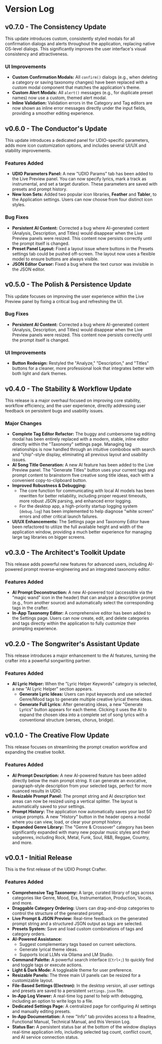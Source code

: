 # Version Log

## v0.7.0 - The Consistency Update

This update introduces custom, consistently styled modals for all confirmation dialogs and alerts throughout the application, replacing native OS-level dialogs. This significantly improves the user interface's visual consistency and attractiveness.

### UI Improvements
-   **Custom Confirmation Modals:** All `confirm()` dialogs (e.g., when deleting a category or saving taxonomy changes) have been replaced with a custom modal component that matches the application's theme.
-   **Custom Alert Modals:** All `alert()` messages (e.g., for duplicate preset names) now use a custom, themed alert modal.
-   **Inline Validation:** Validation errors in the Category and Tag editors are now shown as inline error messages directly under the input fields, providing a smoother editing experience.

## v0.6.0 - The Conductor's Update

This update introduces a dedicated panel for UDIO-specific parameters, adds more icon customization options, and includes several UI/UX and stability improvements.

### Features Added
-   **UDIO Parameters Panel:** A new "UDIO Params" tab has been added to the Live Preview panel. You can now specify lyrics, mark a track as instrumental, and set a target duration. These parameters are saved with presets and prompt history.
-   **New Icon Sets:** Added two popular icon libraries, **Feather** and **Tabler**, to the Application settings. Users can now choose from four distinct icon styles.

### Bug Fixes
-   **Persistent AI Content:** Corrected a bug where AI-generated content (Analysis, Description, and Titles) would disappear when the Live Preview panels were resized. This content now persists correctly until the prompt itself is changed.
-   **Preset Panel Layout:** Fixed a layout issue where buttons in the Presets settings tab could be pushed off-screen. The layout now uses a flexible model to ensure buttons are always visible.
-   **JSON Editor Cursor:** Fixed a bug where the text cursor was invisible in the JSON editor.

## v0.5.0 - The Polish & Persistence Update

This update focuses on improving the user experience within the Live Preview panel by fixing a critical bug and refreshing the UI.

### Bug Fixes
-   **Persistent AI Content:** Corrected a bug where AI-generated content (Analysis, Description, and Titles) would disappear when the Live Preview panels were resized. This content now persists correctly until the prompt itself is changed.

### UI Improvements
-   **Button Redesign:** Restyled the "Analyze," "Description," and "Titles" buttons for a cleaner, more professional look that integrates better with both light and dark themes.

## v0.4.0 - The Stability & Workflow Update

This release is a major overhaul focused on improving core stability, workflow efficiency, and the user experience, directly addressing user feedback on persistent bugs and usability issues.

### Major Changes

-   **Complete Tag Editor Refactor:** The buggy and cumbersome tag editing modal has been entirely replaced with a modern, stable, inline editor directly within the "Taxonomy" settings page. Managing tag relationships is now handled through an intuitive combobox with search and "chip"-style display, eliminating all previous layout and usability issues.
-   **AI Song Title Generation:** A new AI feature has been added to the Live Preview panel. The "Generate Titles" button uses your current tags and prompt content to brainstorm five creative song title ideas, each with a convenient copy-to-clipboard button.
-   **Improved Robustness & Debugging:**
    -   The core function for communicating with local AI models has been rewritten for better reliability, including proper request timeouts, more robust JSON parsing, and enhanced error logging.
    -   For the desktop app, a high-priority startup logging system (`debug.log`) has been implemented to help diagnose "white screen" errors and other critical launch failures.
-   **UI/UX Enhancements:** The Settings page and Taxonomy Editor have been refactored to utilize the full available height and width of the application window, providing a much better experience for managing large tag libraries on bigger screens.

## v0.3.0 - The Architect's Toolkit Update

This release adds powerful new features for advanced users, including AI-powered prompt reverse-engineering and an integrated taxonomy editor.

### Features Added

-   **AI Prompt Deconstruction:** A new AI-powered tool (accessible via the "magic wand" icon in the header) that can analyze a descriptive prompt (e.g., from another source) and automatically select the corresponding tags in the crafter.
-   **In-App Taxonomy Editor:** A comprehensive editor has been added to the Settings page. Users can now create, edit, and delete categories and tags directly within the application to fully customize their prompting experience.

## v0.2.0 - The Songwriter's Assistant Update

This release introduces a major enhancement to the AI features, turning the crafter into a powerful songwriting partner.

### Features Added

-   **AI Lyric Helper:** When the "Lyric Helper Keywords" category is selected, a new "AI Lyric Helper" section appears.
    -   **Generate Lyric Ideas:** Users can input keywords and use selected Genre/Mood tags to generate multiple creative lyrical theme ideas.
    -   **Generate Full Lyrics:** After generating ideas, a new "Generate Lyrics" button appears for each theme. Clicking it uses the AI to expand the chosen idea into a complete set of song lyrics with a conventional structure (verses, chorus, bridge).

## v0.1.0 - The Creative Flow Update

This release focuses on streamlining the prompt creation workflow and expanding the creative toolkit.

### Features Added

-   **AI Prompt Description:** A new AI-powered feature has been added directly below the main prompt string. It can generate an evocative, paragraph-style description from your selected tags, perfect for more nuanced results in UDIO.
-   **Resizable Prompt Panel:** The prompt string and AI description text areas can now be resized using a vertical splitter. The layout is automatically saved to your settings.
-   **Prompt History:** The application now automatically saves your last 50 unique prompts. A new "History" button in the header opens a modal where you can view, load, or clear your prompt history.
-   **Expanded Genre Library:** The "Genre & Crossover" category has been significantly expanded with many new popular music styles and their subgenres, including Rock, Metal, Funk, Soul, R&B, Reggae, Country, and more.

## v0.0.1 - Initial Release

This is the first release of the UDIO Prompt Crafter.

### Features Added

-   **Comprehensive Tag Taxonomy:** A large, curated library of tags across categories like Genre, Mood, Era, Instrumentation, Production, Vocals, and more.
-   **Draggable Category Ordering:** Users can drag-and-drop categories to control the structure of the generated prompt.
-   **Live Prompt & JSON Preview:** Real-time feedback on the generated prompt string and a structured JSON output as tags are selected.
-   **Presets System:** Save and load custom combinations of tags and category orders.
-   **AI-Powered Assistance:**
    -   Suggest complementary tags based on current selections.
    -   Generate lyrical theme ideas.
    -   Supports local LLMs via Ollama and LM Studio.
-   **Command Palette:** A powerful search interface (`Ctrl+;`) to quickly find and toggle tags or execute actions.
-   **Light & Dark Mode:** A toggleable theme for user preference.
-   **Resizable Panels:** The three main UI panels can be resized for a customizable layout.
-   **File-Based Settings (Electron):** In the desktop version, all user settings and presets are saved to a persistent `settings.json` file.
-   **In-App Log Viewer:** A real-time log panel to help with debugging, including an option to write logs to a file.
-   **Dedicated Settings Page:** A centralized page for configuring AI settings and manually editing presets.
-   **In-App Documentation:** A new "Info" tab provides access to a Readme, Functional Manual, Technical Manual, and this Version Log.
-   **Status Bar:** A persistent status bar at the bottom of the window displays real-time application info, including selected tag count, conflict count, and AI service connection status.